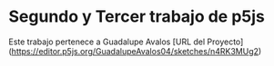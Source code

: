 # Segundo y Tercer trabajo de p5js

Este trabajo pertenece a Guadalupe Avalos
[URL del Proyecto] (https://editor.p5js.org/GuadalupeAvalos04/sketches/n4RK3MUg2)
